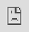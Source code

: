 ```yaml
---
layout: post
title: "TRI.BE의 MIRE가 다음으로 'DOM DOM TA' 안무를 선보입니다."
author: "undefined"
thumbnail: "https://www.allkpop.com/upload/2021/02/content/071104/thumb/1612713842_olmal.jpg"
tags: 
---
```




<div class="video_wrapper" style="padding-top: 56.25%;">
    <iframe id="player" class="main_video" src="https://www.youtube.com/embed/MB1FF7qS41M" width="100%" height="100%" frameborder="0" allowfullscreen="" style="display: block !important; position: absolute; top: 0px; left: 0px; width: 100%; height: 100%;"></iframe>
</div>


TRI.BE는 프롤로그 영화에서 미레를 소개한다.

위의 티저 영상에서 미레는 몬스터 트럭 앞에서 자신의 행보를 뽐내며 트라이를 더 많이 공개한다.BE의 "Doom DOM TA" 안무.

앞서 보도한 바와 같이, TRI.BE는 2월 17일 싱글 앨범 `TRI`로 데뷔할 예정이다.BE Da Loca`. 이 걸 그룹은 오랫동안 파트너를 배출해 온 신사동 타이거와 EXID의 LE가 수작업으로 제작했다고 한다.

TRI에 대한 업데이트를 계속 시청하십시오.BE 데뷔!